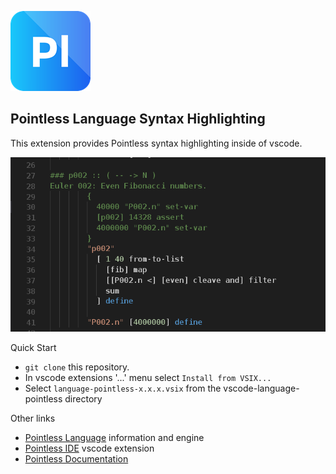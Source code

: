 ![Pointless logo](/images/pless.png)

## Pointless Language Syntax Highlighting

This extension provides Pointless syntax highlighting inside of vscode.

![Pointless syntax](/images/pless1.png)

Quick Start
* `git clone` this repository.
* In vscode extensions '...' menu select `Install from VSIX...`
* Select `language-pointless-x.x.x.vsix` from the vscode-language-pointless directory

Other links
  * [Pointless Language](https://github.com/roycrippen/pointless-hs) information and engine
  * [Pointless IDE](https://github.com/roycrippen/vscode-ide-pointless) vscode extension
  * [Pointless Documentation](https://github.com/roycrippen/pointless-hs/wiki/Primitives)
